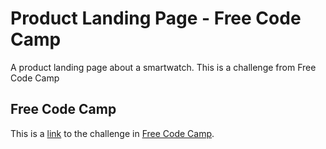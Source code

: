# Product Landing Page - Free Code Camp

A product landing page about a smartwatch. This is a challenge from Free Code Camp

## Free Code Camp

This is a [link](https://www.freecodecamp.org/learn/responsive-web-design/responsive-web-design-projects/build-a-product-landing-page) to the challenge in [Free Code Camp](https://www.freecodecamp.org/).
